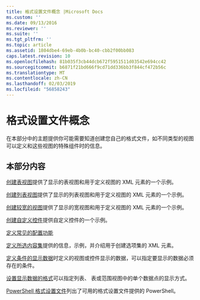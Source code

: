 ```yaml
---
title: 格式设置文件概念 |Microsoft Docs
ms.custom: ''
ms.date: 09/13/2016
ms.reviewer: ''
ms.suite: ''
ms.tgt_pltfrm: ''
ms.topic: article
ms.assetid: 1804dbe4-69eb-4b0b-bc40-cbb2f00bb083
caps.latest.revision: 10
ms.openlocfilehash: 81b035f3cb44dcb672f5951511d03542e694cc42
ms.sourcegitcommit: b6871f21bd666f9cd71dd336bb3f844cf472b56c
ms.translationtype: MT
ms.contentlocale: zh-CN
ms.lasthandoff: 02/03/2019
ms.locfileid: "56858243"
---
```

# <a name="formatting-file-concepts"></a>格式设置文件概念

在本部分中的主题提供你可能需要知道创建您自己的格式文件，如不同类型的视图可以定义和这些视图的特殊组件时的信息。

## <a name="in-this-section"></a>本部分内容

[创建表视图](./creating-a-table-view.md)提供了显示的表视图和用于定义视图的 XML 元素的一个示例。

[创建列表视图](./creating-a-list-view.md)提供了显示的列表视图和用于定义视图的 XML 元素的一个示例。

[创建较宽的视图](./creating-a-wide-view.md)提供了显示的宽视图和用于定义视图的 XML 元素的一个示例。

[创建自定义控件](./creating-custom-controls.md)提供自定义控件的一个示例。

[定义常见的配置功能](./defining-common-configuration-features.md)

[定义所选内容集](./defining-selection-sets.md)提供的信息，示例，并介绍用于创建选项集的 XML 元素。

[定义条件的显示数据](./defining-conditions-for-displaying-data.md)时定义的视图或控件显示的数据，可以指定要显示的数据必须存在的条件。

[设置显示数据的格式](./formatting-displayed-data.md)可以指定列表、 表或范围视图中的单个数据点的显示方式。

[PowerShell 格式设置文件](./powershell-formatting-files.md)列出了可用的格式设置文件提供的 PowerShell。
